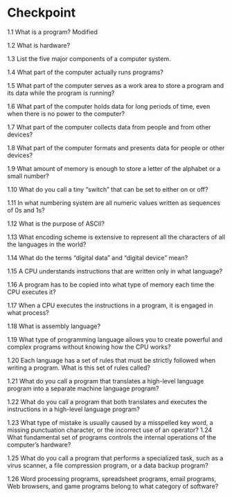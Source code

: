 # Checkpoint
1.1 What is a program?
Modified

1.2 What is hardware?

1.3 List the five major components of a computer system.

1.4 What part of the computer actually runs programs?

1.5 What part of the computer serves as a work area to store a program and its data while the program is running?

1.6 What part of the computer holds data for long periods of time, even when there is no power to the computer?

1.7 What part of the computer collects data from people and from other devices?

1.8 What part of the computer formats and presents data for people or other devices?

1.9 What amount of memory is enough to store a letter of the alphabet or a small number?

1.10 What do you call a tiny “switch” that can be set to either on or off?

1.11 In what numbering system are all numeric values written as sequences of 0s and 1s?

1.12 What is the purpose of ASCII?

1.13 What encoding scheme is extensive to represent all the characters of all the languages in the world?

1.14 What do the terms “digital data” and “digital device” mean?

1.15 A CPU understands instructions that are written only in what language?

1.16 A program has to be copied into what type of memory each time the CPU executes it?

1.17 When a CPU executes the instructions in a program, it is engaged in what process?

1.18 What is assembly language?

1.19 What type of programming language allows you to create powerful and complex programs without knowing how the CPU works?

1.20 Each language has a set of rules that must be strictly followed when writing a program. What is this set of rules called?

1.21 What do you call a program that translates a high-level language program into a separate machine language program?

1.22 What do you call a program that both translates and executes the instructions in a high-level language program?

1.23 What type of mistake is usually caused by a misspelled key word, a missing punctuation character, or the incorrect use of an operator?
1.24 What fundamental set of programs controls the internal operations of the computer’s hardware?

1.25 What do you call a program that performs a specialized task, such as a virus scanner, a file compression program, or a data backup program?

1.26 Word processing programs, spreadsheet programs, email programs, Web browsers, and game programs belong to what category of software?

